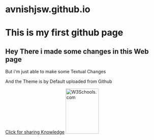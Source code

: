 # avnishjsw.github.io
<html>
 <body>

<h1> This is my first github page </h1>
<h2> Hey There i made some changes in this Web page </h2>
<p> But i'm just able to make some Textual Changes </p>
<p> And the Theme is by Default uploaded from Github </p>
<a href="https://www.quora.com"> Click for sharing Knowledge</a>
<img src="https://qph.ec.quoracdn.net/main-thumb-44038638-200-gbljoxcmopzlvzdqnfggwbggtcszlsjz.jpeg" alt="W3Schools.com" width="104" height="142">
</body>
</html>
